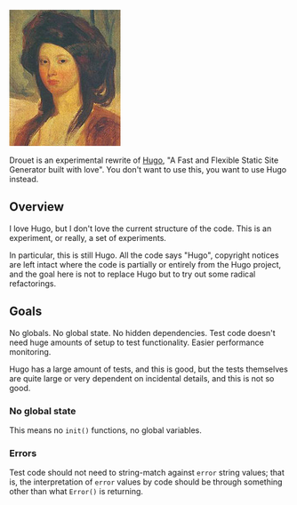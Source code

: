 ![Drouet](https://raw.githubusercontent.com/neurocline/drouet/master/docs/drouet.png)

Drouet is an experimental rewrite of [Hugo](https://github.com/gohugoio/hugo), "A Fast and Flexible Static Site Generator built with love". You don't want to use this, you want to use Hugo instead.

## Overview

I love Hugo, but I don't love the current structure of the code. This is an experiment,
or really, a set of experiments.

In particular, this is still Hugo. All the code says "Hugo", copyright notices are left intact
where the code is partially or entirely from the Hugo project, and the goal here is not to
replace Hugo but to try out some radical refactorings.

## Goals

No globals. No global state. No hidden dependencies. Test code doesn't need huge amounts
of setup to test functionality. Easier performance monitoring.

Hugo has a large amount of tests, and this is good, but the tests themselves are quite
large or very dependent on incidental details, and this is not so good.

### No global state

This means no `init()` functions, no global variables.

### Errors

Test code should not need to string-match against `error` string values; that is, the interpretation
of `error` values by code should be through something other than what `Error()` is returning.
